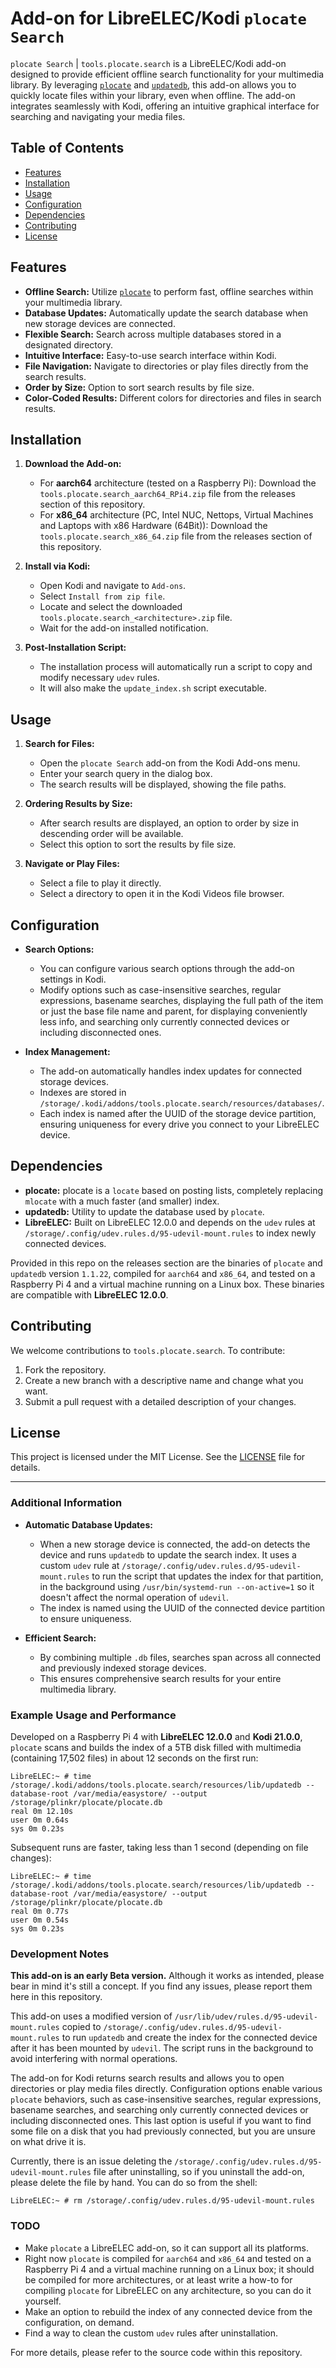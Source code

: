 # Add-on for LibreELEC/Kodi `plocate Search`

`plocate Search` | `tools.plocate.search` is a LibreELEC/Kodi add-on designed to provide efficient offline search functionality for your multimedia library. By leveraging [`plocate`](https://plocate.sesse.net/) and [`updatedb`](https://plocate.sesse.net/), this add-on allows you to quickly locate files within your library, even when offline. The add-on integrates seamlessly with Kodi, offering an intuitive graphical interface for searching and navigating your media files.

## Table of Contents

- [Features](#features)
- [Installation](#installation)
- [Usage](#usage)
- [Configuration](#configuration)
- [Dependencies](#dependencies)
- [Contributing](#contributing)
- [License](#license)

## Features

- **Offline Search:** Utilize [`plocate`](https://plocate.sesse.net/) to perform fast, offline searches within your multimedia library.
- **Database Updates:** Automatically update the search database when new storage devices are connected.
- **Flexible Search:** Search across multiple databases stored in a designated directory.
- **Intuitive Interface:** Easy-to-use search interface within Kodi.
- **File Navigation:** Navigate to directories or play files directly from the search results.
- **Order by Size:** Option to sort search results by file size.
- **Color-Coded Results:** Different colors for directories and files in search results.

## Installation

1. **Download the Add-on:**
   - For **aarch64** architecture (tested on a Raspberry Pi): Download the `tools.plocate.search_aarch64_RPi4.zip` file from the releases section of this repository.
   - For **x86_64** architecture (PC, Intel NUC, Nettops, Virtual Machines and Laptops with x86 Hardware (64Bit)): Download the `tools.plocate.search_x86_64.zip` file from the releases section of this repository.

2. **Install via Kodi:**
   - Open Kodi and navigate to `Add-ons`.
   - Select `Install from zip file`.
   - Locate and select the downloaded `tools.plocate.search_<architecture>.zip` file.
   - Wait for the add-on installed notification.


3. **Post-Installation Script:**
   - The installation process will automatically run a script to copy and modify necessary `udev` rules.
   - It will also make the `update_index.sh` script executable.

## Usage

1. **Search for Files:**
   - Open the `plocate Search` add-on from the Kodi Add-ons menu.
   - Enter your search query in the dialog box.
   - The search results will be displayed, showing the file paths.

2. **Ordering Results by Size:**
   - After search results are displayed, an option to order by size in descending order will be available.
   - Select this option to sort the results by file size.

3. **Navigate or Play Files:**
   - Select a file to play it directly.
   - Select a directory to open it in the Kodi Videos file browser.

## Configuration

- **Search Options:**
  - You can configure various search options through the add-on settings in Kodi.
  - Modify options such as case-insensitive searches, regular expressions, basename searches, displaying the full path of the item or just the base file name and parent, for displaying conveniently less info, and searching only currently connected devices or including disconnected ones.

- **Index Management:**
  - The add-on automatically handles index updates for connected storage devices.
  - Indexes are stored in `/storage/.kodi/addons/tools.plocate.search/resources/databases/`.
  - Each index is named after the UUID of the storage device partition, ensuring uniqueness for every drive you connect to your LibreELEC device.

## Dependencies

- **plocate:** plocate is a `locate` based on posting lists, completely replacing `mlocate` with a much faster (and smaller) index.
- **updatedb:** Utility to update the database used by `plocate`.
- **LibreELEC:** Built on LibreELEC 12.0.0 and depends on the `udev` rules at `/storage/.config/udev.rules.d/95-udevil-mount.rules` to index newly connected devices.

Provided in this repo on the releases section are the binaries of `plocate` and `updatedb` version `1.1.22`, compiled for `aarch64` and `x86_64`, and tested on a Raspberry Pi 4 and a virtual machine running on a Linux box. These binaries are compatible with **LibreELEC 12.0.0**.

## Contributing

We welcome contributions to `tools.plocate.search`. To contribute:

1. Fork the repository.
2. Create a new branch with a descriptive name and change what you want.
3. Submit a pull request with a detailed description of your changes.

## License

This project is licensed under the MIT License. See the [LICENSE](LICENSE) file for details.

---

### Additional Information

- **Automatic Database Updates:**
  - When a new storage device is connected, the add-on detects the device and runs `updatedb` to update the search index. It uses a custom `udev` rule at `/storage/.config/udev.rules.d/95-udevil-mount.rules` to run the script that updates the index for that partition, in the background using `/usr/bin/systemd-run --on-active=1` so it doesn't affect the normal operation of `udevil`.
  - The index is named using the UUID of the connected device partition to ensure uniqueness.

- **Efficient Search:**
  - By combining multiple `.db` files, searches span across all connected and previously indexed storage devices.
  - This ensures comprehensive search results for your entire multimedia library.

### Example Usage and Performance

Developed on a Raspberry Pi 4 with **LibreELEC 12.0.0** and **Kodi 21.0.0**, `plocate` scans and builds the index of a 5TB disk filled with multimedia (containing 17,502 files) in about 12 seconds on the first run:
```
LibreELEC:~ # time /storage/.kodi/addons/tools.plocate.search/resources/lib/updatedb --database-root /var/media/easystore/ --output /storage/plinkr/plocate/plocate.db
real 0m 12.10s
user 0m 0.64s
sys 0m 0.23s
```

Subsequent runs are faster, taking less than 1 second (depending on file changes):
```
LibreELEC:~ # time /storage/.kodi/addons/tools.plocate.search/resources/lib/updatedb --database-root /var/media/easystore/ --output /storage/plinkr/plocate/plocate.db
real 0m 0.77s
user 0m 0.54s
sys 0m 0.23s
```

### Development Notes

**This add-on is an early Beta version.** Although it works as intended, please bear in mind it's still a concept. If you find any issues, please report them here in this repository.

This add-on uses a modified version of `/usr/lib/udev/rules.d/95-udevil-mount.rules` copied to `/storage/.config/udev.rules.d/95-udevil-mount.rules` to run `updatedb` and create the index for the connected device after it has been mounted by `udevil`. The script runs in the background to avoid interfering with normal operations. 

The add-on for Kodi returns search results and allows you to open directories or play media files directly. Configuration options enable various `plocate` behaviors, such as case-insensitive searches, regular expressions, basename searches, and searching only currently connected devices or including disconnected ones. This last option is useful if you want to find some file on a disk that you had previously connected, but you are unsure on what drive it is.

Currently, there is an issue deleting the `/storage/.config/udev.rules.d/95-udevil-mount.rules` file after uninstalling, so if you uninstall the add-on, please delete the file by hand. You can do so from the shell:
```
LibreELEC:~ # rm /storage/.config/udev.rules.d/95-udevil-mount.rules
```

### TODO
- Make `plocate` a LibreELEC add-on, so it can support all its platforms.
- Right now `plocate` is compiled for `aarch64` and `x86_64` and tested on a Raspberry Pi 4 and a virtual machine running on a Linux box; it should be compiled for more architectures, or at least write a how-to for compiling `plocate` for LibreELEC on any architecture, so you can do it yourself.
- Make an option to rebuild the index of any connected device from the configuration, on demand.
- Find a way to clean the custom `udev` rules after uninstallation.

For more details, please refer to the source code within this repository.
